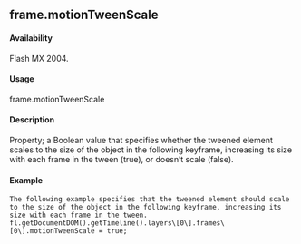 ## frame.motionTweenScale

#### Availability

Flash MX 2004.

#### Usage

frame.motionTweenScale

#### Description

Property; a Boolean value that specifies whether the tweened element scales to the size of the object in the following keyframe, increasing its size with each frame in the tween (true), or doesn’t scale (false).

#### Example

```
The following example specifies that the tweened element should scale to the size of the object in the following keyframe, increasing its size with each frame in the tween.
fl.getDocumentDOM().getTimeline().layers\[0\].frames\[0\].motionTweenScale = true;

```